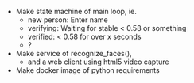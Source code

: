 * Make state machine of main loop, ie.
    - new person: Enter name
    - verifying: Waiting for stable < 0.58 or something
    - verified: < 0.58 for over x seconds 
    - ?
* Make service of recognize_faces(), 
    - and a web client using html5 video capture
* Make docker image of python requirements
